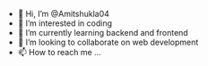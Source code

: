 - 👋 Hi, I’m @Amitshukla04
- 👀 I’m interested in coding
- 🌱 I’m currently learning backend and frontend
- 💞️ I’m looking to collaborate on web development
- 📫 How to reach me ...

<!---
Amitshukla04/Amitshukla04 is a ✨ special ✨ repository because its `README.md` (this file) appears on your GitHub profile.
You can click the Preview link to take a look at your changes.
--->
